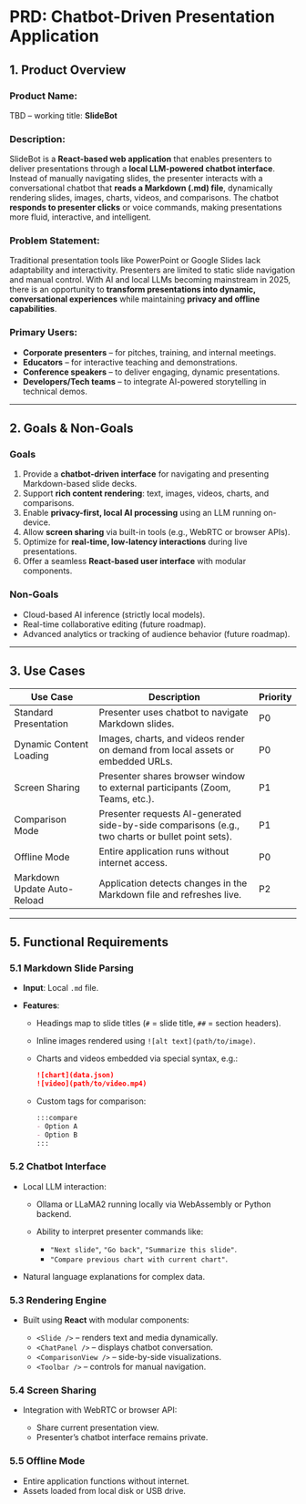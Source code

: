 # PRD: Chatbot-Driven Presentation Application

## 1. **Product Overview**

### **Product Name:**

TBD – working title: **SlideBot**

### **Description:**

SlideBot is a **React-based web application** that enables presenters to deliver presentations through a **local LLM-powered chatbot interface**. Instead of manually navigating slides, the presenter interacts with a conversational chatbot that **reads a Markdown (.md) file**, dynamically rendering slides, images, charts, videos, and comparisons.
The chatbot **responds to presenter clicks** or voice commands, making presentations more fluid, interactive, and intelligent.

### **Problem Statement:**

Traditional presentation tools like PowerPoint or Google Slides lack adaptability and interactivity. Presenters are limited to static slide navigation and manual control. With AI and local LLMs becoming mainstream in 2025, there is an opportunity to **transform presentations into dynamic, conversational experiences** while maintaining **privacy and offline capabilities**.

### **Primary Users:**

* **Corporate presenters** – for pitches, training, and internal meetings.
* **Educators** – for interactive teaching and demonstrations.
* **Conference speakers** – to deliver engaging, dynamic presentations.
* **Developers/Tech teams** – to integrate AI-powered storytelling in technical demos.

---

## 2. **Goals & Non-Goals**

### **Goals**

1. Provide a **chatbot-driven interface** for navigating and presenting Markdown-based slide decks.
2. Support **rich content rendering**: text, images, videos, charts, and comparisons.
3. Enable **privacy-first, local AI processing** using an LLM running on-device.
4. Allow **screen sharing** via built-in tools (e.g., WebRTC or browser APIs).
5. Optimize for **real-time, low-latency interactions** during live presentations.
6. Offer a seamless **React-based user interface** with modular components.

### **Non-Goals**

* Cloud-based AI inference (strictly local models).
* Real-time collaborative editing (future roadmap).
* Advanced analytics or tracking of audience behavior (future roadmap).

---

## 3. **Use Cases**

| **Use Case**                | **Description**                                                                                   | **Priority** |
| --------------------------- | ------------------------------------------------------------------------------------------------- | ------------ |
| Standard Presentation       | Presenter uses chatbot to navigate Markdown slides.                                               | P0           |
| Dynamic Content Loading     | Images, charts, and videos render on demand from local assets or embedded URLs.                   | P0           |
| Screen Sharing              | Presenter shares browser window to external participants (Zoom, Teams, etc.).                     | P1           |
| Comparison Mode             | Presenter requests AI-generated side-by-side comparisons (e.g., two charts or bullet point sets). | P1           |
| Offline Mode                | Entire application runs without internet access.                                                  | P0           |
| Markdown Update Auto-Reload | Application detects changes in the Markdown file and refreshes live.                              | P2           |

---

## 5. **Functional Requirements**

### **5.1 Markdown Slide Parsing**

* **Input**: Local `.md` file.
* **Features**:

  * Headings map to slide titles (`#` = slide title, `##` = section headers).
  * Inline images rendered using `![alt text](path/to/image)`.
  * Charts and videos embedded via special syntax, e.g.:

    ```md
    ![chart](data.json)
    ![video](path/to/video.mp4)
    ```
  * Custom tags for comparison:

    ```md
    :::compare
    - Option A
    - Option B
    :::
    ```

### **5.2 Chatbot Interface**

* Local LLM interaction:

  * Ollama or LLaMA2 running locally via WebAssembly or Python backend.
  * Ability to interpret presenter commands like:

    * `"Next slide"`, `"Go back"`, `"Summarize this slide"`.
    * `"Compare previous chart with current chart"`.
* Natural language explanations for complex data.

### **5.3 Rendering Engine**

* Built using **React** with modular components:

  * `<Slide />` – renders text and media dynamically.
  * `<ChatPanel />` – displays chatbot conversation.
  * `<ComparisonView />` – side-by-side visualizations.
  * `<Toolbar />` – controls for manual navigation.

### **5.4 Screen Sharing**

* Integration with WebRTC or browser API:

  * Share current presentation view.
  * Presenter’s chatbot interface remains private.

### **5.5 Offline Mode**

* Entire application functions without internet.
* Assets loaded from local disk or USB drive.

